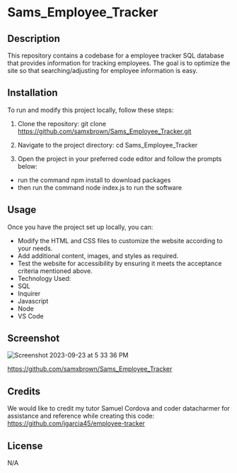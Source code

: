 # Sams_Employee_Tracker

## Description

This repository contains a codebase for a employee tracker SQL database that provides information for tracking employees. The goal is to optimize the site so that searching/adjusting for employee information is easy.

## Installation

To run and modify this project locally, follow these steps:

1. Clone the repository:
git clone https://github.com/samxbrown/Sams_Employee_Tracker.git

2. Navigate to the project directory:
cd Sams_Employee_Tracker

3. Open the project in your preferred code editor and follow the prompts below:
 * run the command npm install to download packages
 * then run the command node index.js to run the software

## Usage

Once you have the project set up locally, you can:

* Modify the HTML and CSS files to customize the website according to your needs.
* Add additional content, images, and styles as required.
* Test the website for accessibility by ensuring it meets the acceptance criteria mentioned above.
* Technology Used:
 * SQL
 * Inquirer
 * Javascript
 * Node
 * VS Code

## Screenshot
![Screenshot 2023-09-23 at 5 33 36 PM](https://github.com/samxbrown/Sams_Employee_Tracker/assets/135293566/d65adb9a-25ba-4b78-bb08-8816601f97ba)

https://github.com/samxbrown/Sams_Employee_Tracker

## Credits

We would like to credit my tutor Samuel Cordova and coder datacharmer for assistance and reference while creating this code:
https://github.com/jgarcia45/employee-tracker

## License

N/A
